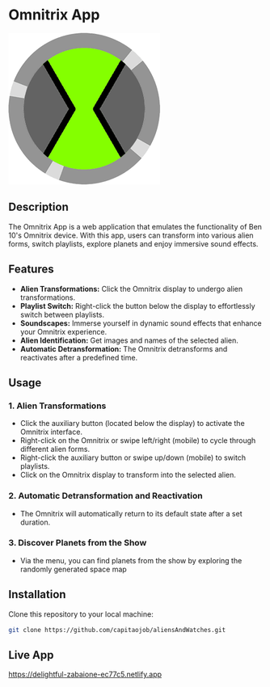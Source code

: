 # Omnitrix App

[![Omnitrix](assets/images/omnitrix-icon.png)](https://delightful-zabaione-ec77c5.netlify.app/)

## Description

The Omnitrix App is a web application that emulates the functionality of Ben 10's Omnitrix device. With this app, users can transform into various alien forms, switch playlists, explore planets and enjoy immersive sound effects.

## Features

-   **Alien Transformations:** Click the Omnitrix display to undergo alien transformations.
-   **Playlist Switch:** Right-click the button below the display to effortlessly switch between playlists.
-   **Soundscapes:** Immerse yourself in dynamic sound effects that enhance your Omnitrix experience.
-   **Alien Identification:** Get images and names of the selected alien.
-   **Automatic Detransformation:** The Omnitrix detransforms and reactivates after a predefined time.

## Usage

### 1. Alien Transformations

-   Click the auxiliary button (located below the display) to activate the Omnitrix interface.
-   Right-click on the Omnitrix or swipe left/right (mobile) to cycle through different alien forms.
-   Right-click the auxiliary button or swipe up/down (mobile) to switch playlists.
-   Click on the Omnitrix display to transform into the selected alien.

### 2. Automatic Detransformation and Reactivation

-   The Omnitrix will automatically return to its default state after a set duration.

### 3. Discover Planets from the Show

-   Via the menu, you can find planets from the show by exploring the randomly generated space map

## Installation

Clone this repository to your local machine:

```bash
git clone https://github.com/capitaojob/aliensAndWatches.git
```

## Live App

https://delightful-zabaione-ec77c5.netlify.app
